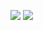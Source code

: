 ![](https://i9.fuskator.com/large/jMf~h8g-AWF/Blonde-Hadley-Viscara-Wearing-Leggings-Giving-Blowjob-5.jpg)
![](https://i9.fuskator.com/large/jMf~h8g-AWF/Blonde-Hadley-Viscara-Wearing-Leggings-Giving-Blowjob-7.jpg)
![]()
